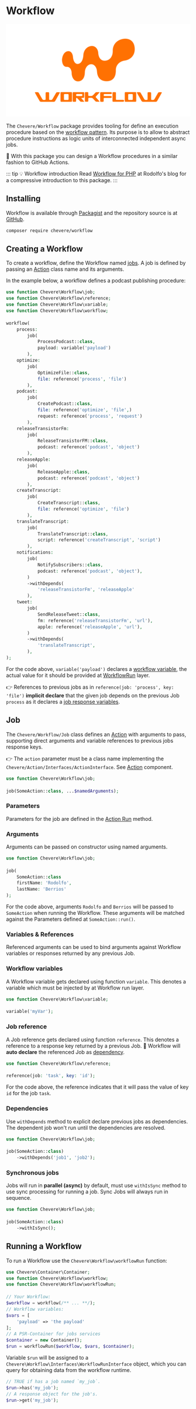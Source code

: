 # Workflow

![Workflow](../src/packages/workflow/workflow-social-alt.svg)

The `Chevere/Workflow` package provides tooling for define an execution procedure based on the [workflow pattern](https://en.wikipedia.org/wiki/Workflow_pattern). Its purpose is to allow to abstract procedure instructions as logic units of interconnected independent async jobs.

👏 With this package you can design a Workflow procedures in a similar fashion to GitHub Actions.

::: tip 💡 Workflow introduction
 Read [Workflow for PHP](https://rodolfoberrios.com/2022/04/09/workflow-php/) at Rodolfo's blog for a compressive introduction to this package.
:::

## Installing

Workflow is available through [Packagist](https://packagist.org/packages/chevere/workflow) and the repository source is at [GitHub](https://github.com/chevere/workflow).

```sh
composer require chevere/workflow
```

## Creating a Workflow

To create a workflow, define the Workflow named [jobs](#job). A job is defined by passing an [Action](../library/action.md) class name and its arguments.

In the example below, a workflow defines a podcast publishing procedure:

```php
use function Chevere\Workflow\job;
use function Chevere\Workflow\reference;
use function Chevere\Workflow\variable;
use function Chevere\Workflow\workflow;

workflow(
    process:
        job(
            ProcessPodcast::class,
            payload: variable('payload')
        ),
    optimize:
        job(
            OptimizeFile::class,
            file: reference('process', 'file')
        ),
    podcast:
        job(
            CreatePodcast::class,
            file: reference('optimize', 'file',)
            request: reference('process', 'request')
        ),
    releaseTransistorFm:
        job(
            ReleaseTransistorFM::class,
            podcast: reference('podcast', 'object')
        ),
    releaseApple:
        job(
            ReleaseApple::class,
            podcast: reference('podcast', 'object')
        ),
    createTranscript:
        job(
            CreateTranscript::class,
            file: reference('optimize', 'file')
        ),
    translateTranscript:
        job(
            TranslateTranscript::class,
            script: reference('createTranscript', 'script')
        ),
    notifications:
        job(
            NotifySubscribers::class,
            podcast: reference('podcast', 'object'),
        )
        ->withDepends(
            'releaseTransistorFm', 'releaseApple'
        ),
    tweet:
        job(
            SendReleaseTweet::class,
            fm: reference('releaseTransistorFm', 'url'),
            apple: reference('releaseApple', 'url'),
        )
        ->withDepends(
            'translateTranscript',
        ),
);
```

For the code above, `variable('payload')` declares a [workflow variable](#variables), the actual value for it should be provided at [WorkflowRun](#running-a-workflow) layer.

👉 References to previous jobs as in `reference(job: 'process', key: 'file')` **implicit declare** that the given job depends on the previous Job `process` as it declares a [job response variables](#job-response-variable).

## Job

The `Chevere/Workflow/Job` class defines an [Action](../library/action.md) with arguments to pass, supporting direct arguments and variable references to previous jobs response keys.

👉 The `action` parameter must be a class name implementing the `Chevere/Action/Interfaces/ActionInterface`. See [Action](../library/action.md) component.

```php
use function Chevere\Workflow\job;

job(SomeAction::class, ...$namedArguments);
```

### Parameters

Parameters for the job are defined in the [Action Run](../library/action.md#run) method.

### Arguments

Arguments can be passed on constructor using named arguments.

```php
use function Chevere\Workflow\job;

job(
    SomeAction::class
    firstName: 'Rodolfo',
    lastName: 'Berrios'
);
```

For the code above, arguments `Rodolfo` and `Berrios` will be passed to `SomeAction` when running the Workflow. These arguments will be matched against the Parameters defined at `SomeAction::run()`.

### Variables & References

Referenced arguments can be used to bind arguments against Workflow variables or responses returned by any previous Job.

### Workflow variables

A Workflow variable gets declared using function `variable`. This denotes a variable which must be injected by at Workflow run layer.

```php
use function Chevere\Workflow\variable;

variable('myVar');
```

### Job reference

A Job reference gets declared using function `reference`. This denotes a reference to a response key returned by a previous Job. 🦄 Workflow will **auto declare** the referenced Job as [dependency](#dependencies).

```php
use function Chevere\Workflow\reference;

reference(job: 'task', key: 'id');
```

For the code above, the reference indicates that it will pass the value of key `id` for the job `task`.

### Dependencies

Use `withDepends` method to explicit declare previous jobs as dependencies. The dependent job won't run until the dependencies are resolved.

```php
use function Chevere\Workflow\job;

job(SomeAction::class)
    ->withDepends('job1', 'job2');
```

### Synchronous jobs

Jobs will run in **parallel (async)** by default, must use `withIsSync` method to use sync processing for running a job. Sync Jobs will always run in sequence.

```php
use function Chevere\Workflow\job;

job(SomeAction::class)
    ->withIsSync();
```

## Running a Workflow

To run a Workflow use the `Chevere\Workflow\workflowRun` function:

```php
use Chevere\Container\Container;
use function Chevere\Workflow\workflow;
use function Chevere\Workflow\workflowRun;

// Your Workflow:
$workflow = workflow(/** ... **/);
// Workflow variables:
$vars = [
    'payload' => 'the payload'
];
// A PSR-Container for jobs services
$container = new Container();
$run = workflowRun($workflow, $vars, $container);
```

Variable `$run` will be assigned to a `Chevere\Workflow\Interfaces\WorkflowRunInterface` object, which you can query for obtaining data from the workflow runtime.

```php
// TRUE if has a job named `my_job`.
$run->has('my_job');
// A response object for the job's.
$run->get('my_job');
```

